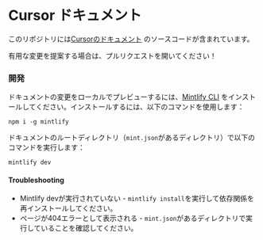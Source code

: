 # Cursor ドキュメント

このリポジトリには[Cursorのドキュメント](https://docs.cursor.com) のソースコードが含まれています。

有用な変更を提案する場合は、プルリクエストを開いてください！

### 開発

ドキュメントの変更をローカルでプレビューするには、[Mintlify CLI](https://www.npmjs.com/package/mintlify) をインストールしてください。インストールするには、以下のコマンドを使用します：

```
npm i -g mintlify
```

ドキュメントのルートディレクトリ（`mint.json`があるディレクトリ）で以下のコマンドを実行します：

```
mintlify dev
```

#### Troubleshooting

- Mintlify devが実行されていない - `mintlify install`を実行して依存関係を再インストールしてください。
- ページが404エラーとして表示される - `mint.json`があるディレクトリで実行していることを確認してください。
